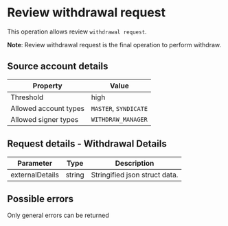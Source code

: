 # Review withdrawal request

This operation allows review `withdrawal request`.

__Note__: Review withdrawal request is the final operation to perform withdraw.

## Source account details

| Property              | Value                 |
|-----------------------|-----------------------|
| Threshold             | high                  |
| Allowed account types | `MASTER`, `SYNDICATE` |
| Allowed signer types  | `WITHDRAW_MANAGER`    |

## Request details - Withdrawal Details

| Parameter       | Type   |       Description             |
|:---------------:|:------:|:-----------------------------:|
| externalDetails | string | Stringified json struct data. |

## Possible errors

Only general errors can be returned

